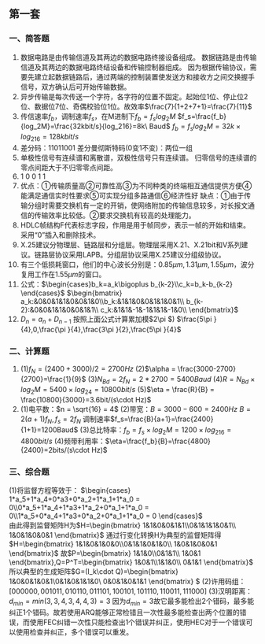 ## 第一套

### 一、简答题

1. 数据电路是由传输信道及其两边的数据电路终接设备组成。
   数据链路是由传输信道及其两边的数据电路终结设备和传输控制器组成。
   因为根据传输协议，需要先建立起数据链路后，通过两端的控制装置使发送方和接收方之间交换握手信号，双方确认后可开始传输数据。
2. 异步传输是每次传送一个字符，各字符的位置不固定。起始位1位、停止位2位、数据位7位、奇偶校验位1位。故效率$\frac{7}{1+2+7+1}=\frac{7}{11}$
3. 传信速率$f_b$，调制速率$f_s$，在M进制下$f_b = f_slog_2M$ 
   $f_s=\frac{f_b}{log_2M}=\frac{32kbit/s}{log_216}=8k\ Baud$ 
   $f_b = f_slog_2M=32k\times log_216=128kbit/s$
4. 差分码：11011001
   差分曼彻斯特码(0变1不变)：两位一组
5. 单极性信号有连续谱和离散谱，双极性信号只有连续谱。
   归零信号的连续谱的零点间距大于不归零零点间距。
6. 1 0 0 1 1
7. 优点：①传输质量高②可靠性高③为不同种类的终端相互通信提供方便④能满足通信实时性要求⑤可实现分组多路通信⑥经济性好
   缺点：①由于传输分组时需要交换机有一定的开销，使网络附加的传输信息较多，对长报文通信的传输效率比较低。②要求交换机有较高的处理能力。
8. HDLC帧结构F代表标志字段，作用是用于帧同步，表示一帧的开始和结束。采用“0”插入和删除技术。
9. X.25建议分物理层、链路层和分组层。物理层采用X.21、X.21bit和V系列建议。链路层协议采用LAPB。分组层协议采用X.25建议分组级协议。
10. 有三个低损耗窗口，他们的中心波长分别是：$0.85\mu m,1.31\mu m,1.55\mu m$，波分复用工作在$1.55\mu m$的窗口。
11. 公式：$\begin{cases}b_k=a_k\bigoplus b_{k-2}\\c_k=b_k-b_{k-2} \end{cases}$
    $\begin{bmatrix} a_k:&0&0&1&1&0&0&1&0\\b_k:&1&1&0&0&1&1&0&1\\ b_{k-2}:&0&0&1&1&0&0&1&1\\ c_k:&1&1&-1&-1&1&1&-1&0\\  \end{bmatrix}$
12. $D_n=a_n + D_{n-1}$
    按照上面公式计算累加模$2\pi $)
    $\frac{5\pi }{4},0,\frac{\pi }{4},\frac{3\pi }{2},\frac{5\pi }{4}$



### 二、计算题

1. (1)$f_N=(2400+3000)/2=2700Hz$
   (2)$\alpha = \frac{3000-2700}{2700}=\frac{1}{9}$
   (3)$N_{Bd}=2f_N=2*2700=5400Baud$
   (4)$R=N_{Bd}\times log_2M=5400\times log_24=10800bit/s$
   (5)$\eta = \frac{R}{B} = \frac{10800}{3000}=3.6bit/(s\cdot Hz)$
2. (1)电平数：$n = \sqrt{16} = 4$
   (2)带宽：$B=3000-600=2400Hz$
   $B=2(a+1)f_N,f_s=2f_N$
   调制速率$f_s=\frac{B}{a+1}=\frac{2400}{1+1}=1200Baud$
   (3)总比特率：$f_b=f_s\times log_2M=1200\times log_216=4800bit/s$
   (4)频带利用率：$\eta=\frac{f_b}{B}=\frac{4800}{2400}=2bits/(s\cdot Hz)$



### 三、综合题

(1)将监督方程等效于：
$\begin{cases} 1*a_5+1*a_4+0*a3+0*a_2+1*a_1+1*a_0 = 0\\0*a_5+1*a_4+1*a3+1*a_2+0*a_1+1*a_0 = 0\\1*a_5+0*a_4+1*a3+0*a_2+0*a_1+1*a_0 = 0 \end{cases}$  
由此得到监督矩阵H为$H=\begin{bmatrix} 1&1&0&0&1&1\\0&1&1&1&0&1\\ 1&0&1&0&0&1 \end{bmatrix}$
通过行变化转换H为典型的监督矩阵得$H=\begin{bmatrix} 1&1&0&1&0&0\\0&1&1&0&1&0\\ 1&0&1&0&0&1 \end{bmatrix}$
故$P=\begin{bmatrix} 1&1&0\\0&1&1\\ 1&0&1 \end{bmatrix},Q=P^T=\begin{bmatrix} 1&0&1\\1&1&0\\ 0&1&1 \end{bmatrix}$
所以典型的生成矩阵$G=(I_k\cdot Q)=\begin{bmatrix} 1&0&0&1&0&1\\0&1&0&1&1&0\\ 0&0&1&0&1&1 \end{bmatrix} $
(2)许用码组：$[000000,001011,010110,011101,100101,101110,110011,111000]$
(3)汉明距离：$d_{min} = min(3,3,4,3,4,4,3)=3$ 因为$d_{min}=3$故它最多能检出2个错码，最多能纠正1个错码。故若使用ARQ能够正常检错且一次性最多能检查出两个位置的错误，而使用FEC纠错一次性只能检查出1个错误并纠正，使用HEC对于一个错误可以使用检查并纠正，多个错误可以重发。